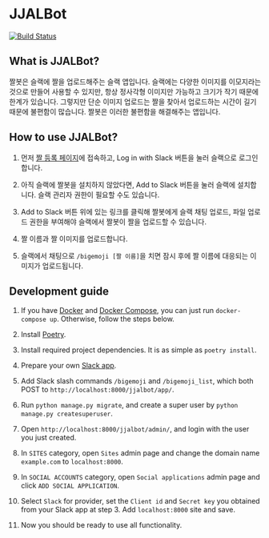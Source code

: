 # JJALBot

[![Build Status](https://travis-ci.com/RUN-KAIST/jjalbot.svg?branch=master)](https://travis-ci.com/RUN-KAIST/jjalbot)

## What is JJALBot?
짤봇은 슬랙에 짤을 업로드해주는 슬랙 앱입니다. 슬랙에는 다양한 이미지를 이모지라는 것으로 만들어 
사용할 수 있지만, 항상 정사각형 이미지만 가능하고 크기가 작기 때문에 한계가 있습니다. 그렇지만 
단순 이미지 업로드는 짤을 찾아서 업로드하는 시간이 길기 때문에 불편함이 많습니다. 짤봇은 이러한 
불편함을 해결해주는 앱입니다.

## How to use JJALBot?
1. 먼저 [짤 등록 페이지](https://run.kaist.ac.kr/jjalbot/)에 접속하고, Log in with Slack 
버튼을 눌러 슬랙으로 로그인합니다.

2. 아직 슬랙에 짤봇을 설치하지 않았다면, Add to Slack 버튼을 눌러 슬랙에 설치합니다. 슬랙 
관리자 권한이 필요할 수도 있습니다.

3. Add to Slack 버튼 위에 있는 링크를 클릭해 짤봇에게 슬랙 채팅 업로드, 파일 업로드 권한을 
부여해야 슬랙에서 짤봇이 짤을 업로드할 수 있습니다.

4. 짤 이름과 짤 이미지를 업로드합니다.

5. 슬랙에서 채팅으로 `/bigemoji [짤 이름]`을 치면 잠시 후에 짤 이름에 대응되는 이미지가 업로드됩니다.

## Development guide

1. If you have [Docker](https://www.docker.com/) and [Docker Compose](https://docs.docker.com/compose/),
you can just run `docker-compose up`. Otherwise, follow the steps below.

1. Install [Poetry](https://github.com/sdispater/poetry). 

1. Install required project dependencies. It is as simple as `poetry install`.

1. Prepare your own [Slack app](https://api.slack.com/apps).

1. Add Slack slash commands `/bigemoji` and `/bigemoji_list`, which both POST
to `http://localhost:8000/jjalbot/app/`.

1. Run `python manage.py migrate`, and create a super user by `python manage.py createsuperuser`.

1. Open `http://localhost:8000/jjalbot/admin/`, and login with the user you just created.

1. In `SITES` category, open `Sites` admin page and change the domain name `example.com` to `localhost:8000`.

1. In `SOCIAL ACCOUNTS` category, open `Social applications` admin page and click 
`ADD SOCIAL APPLICATION`. 

1. Select `Slack` for provider, set the `Client id` and `Secret key` you obtained 
from your Slack app at step 3. Add `localhost:8000` site and save.

1. Now you should be ready to use all functionality.
